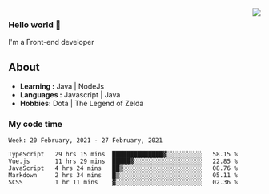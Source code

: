 <img align='right' src="https://github-readme-stats.vercel.app/api?username=jumodada&show_icons=true&theme=vue">

### Hello world 👋

I'm a Front-end developer 
    
## About
-  **Learning :** Java | NodeJs
-  **Languages :** Javascript | Java
-  **Hobbies:** Dota | The Legend of Zelda

### My code time

<!--START_SECTION:waka-->
```text
Week: 20 February, 2021 - 27 February, 2021

TypeScript   29 hrs 15 mins  ██████████████▓░░░░░░░░░░   58.15 % 
Vue.js       11 hrs 29 mins  █████▓░░░░░░░░░░░░░░░░░░░   22.85 % 
JavaScript   4 hrs 24 mins   ██▒░░░░░░░░░░░░░░░░░░░░░░   08.76 % 
Markdown     2 hrs 34 mins   █▒░░░░░░░░░░░░░░░░░░░░░░░   05.11 % 
SCSS         1 hr 11 mins    ▓░░░░░░░░░░░░░░░░░░░░░░░░   02.36 % 
```
<!--END_SECTION:waka-->

